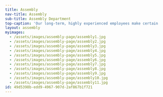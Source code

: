 ```yaml
---
title: Assembly
nav-title: Assembly
sub-title: Assembly Department
top-caption: 'Our long-term, highly experienced employees make certain that the finished product meets the highest quality standards, that all necessary hardware components are included, and the product is ready to ship on time'
layout: assembly
myimages:
  - /assets/images/assembly-page/assembly1.jpg
  - /assets/images/assembly-page/assembly2.jpg
  - /assets/images/assembly-page/assembly3.jpg
  - /assets/images/assembly-page/assembly4.jpg
  - /assets/images/assembly-page/assembly5.jpg
  - /assets/images/assembly-page/assembly6.jpg
  - /assets/images/assembly-page/assembly7.jpg
  - /assets/images/assembly-page/assembly8.jpg
  - /assets/images/assembly-page/assembly9.jpg
  - /assets/images/assembly-page/assembly10.jpg
  - /assets/images/assembly-page/assembly11.jpg
id: 49d5398b-edd9-4967-907d-2af867b1f721
---
```

